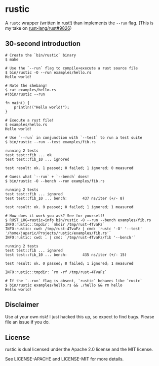 # rustic

A `rustc` wrapper (written in rust!) than implements the `--run` flag. (This is
my take on
[rust-lang/rust#9826](https://github.com/rust-lang/rust/issues/9826))

## 30-second introduction

```
# Create the `bin/rustic` binary
$ make

# Use the `--run` flag to compile+execute a rust source file
$ bin/rustic -O --run examples/hello.rs
Hello world!

# Note the shebang!
$ cat examples/hello.rs
#!bin/rustic --run

fn main() {
    println!("Hello world!");
}

# Execute a rust file!
$ examples/hello.rs
Hello world!

# Use `--run` in conjunction with `--test` to run a test suite
$ bin/rustic --run --test examples/fib.rs

running 2 tests
test test::fib ... ok
test test::fib_10 ... ignored

test result: ok. 1 passed; 0 failed; 1 ignored; 0 measured

# Guess what `--run` + `--bench` does!
$ bin/rustic -O --bench --run examples/fib.rs

running 2 tests
test test::fib ... ignored
test test::fib_10 ... bench:       437 ns/iter (+/- 8)

test result: ok. 0 passed; 0 failed; 1 ignored; 1 measured

# How does it work you ask? See for yourself!
$ RUST_LOG=rustic=info bin/rustic -O --run --bench examples/fib.rs
INFO:rustic::tmpdir: `mkdir /tmp/rust-4TvaFz`
INFO:rustic: cwd: /tmp/rust-4TvaFz | cmd: `rustc '-O' '--test' '/home/japaric/Projects/rustic/examples/fib.rs'`
INFO:rustic: cwd: . | cmd: `/tmp/rust-4TvaFz/fib '--bench'`

running 2 tests
test test::fib ... ignored
test test::fib_10 ... bench:       435 ns/iter (+/- 15)

test result: ok. 0 passed; 0 failed; 1 ignored; 1 measured

INFO:rustic::tmpdir: `rm -rf /tmp/rust-4TvaFz`

# If the `--run` flag is absent, `rustic` behaves like `rustc`
$ bin/rustic examples/hello.rs && ./hello && rm hello
Hello world!
```

## Disclaimer

Use at your own risk! I just hacked this up, so expect to find bugs. Please
file an issue if you do.

## License

rustic is dual licensed under the Apache 2.0 license and the MIT license.

See LICENSE-APACHE and LICENSE-MIT for more details.

